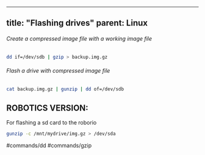 
---
title: "Flashing drives"
parent: Linux
---
###### Create a compressed image file with a working image file

```bash
dd if=/dev/sdb | gzip > backup.img.gz
```

###### Flash a drive with compressed image file

```bash
cat backup.img.gz | gunzip | dd of=/dev/sdb
```


## ROBOTICS VERSION:
For flashing a sd card to the roborio
```bash
gunzip -c /mnt/mydrive/img.gz > /dev/sda
```




#commands/dd #commands/gzip
